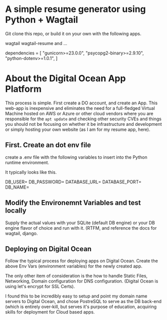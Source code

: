 # A simple resume generator using Python + Wagtail
Git clone this repo, or build it on your own with the following apps.

wagtail
wagtail-resume
and ...

dependencies = [
    "gunicorn>=23.0.0",
    "psycopg2-binary>=2.9.10",
    "python-dotenv>=1.0.1",
]

# About the Digital Ocean App Platform
This process is simple. First create a DO account, and create an App. This web-app is inexpensive and eliminates the need for a full-fledged Virtual Machine hosted on AWS or Azure or other cloud vendors where you are responsible for the `apt update` and checking other security CVEs and things you should not be focusing on whether it be infrastructure and development or simply hosting your own website (as I am for my resume app, here).

## First. Create an dot env file
create a .env file with the following variables to insert into the Python runtime environment.

It typically looks like this.

  DB_USER=<redacted> 
  DB_PASSWORD=<redacted> 
  DATABASE_URL=<redacted> 
  DATABASE_PORT=<redacted> 
  DB_NAME=<redacted>

## Modify the Environemnt Variables and test locally
Supply the actual values with your SQLite (default DB engine) or your DB engine flavor of choice and run with it.
(RTFM, and reference the docs for wagtail, django.

## Deploying on Digital Ocean
Follow the typical process for deploying apps on Digital Ocean. 
Create the above Env Vars (environment variables) for the newly created app.

The only other item of consideration is the how to handle Static Files, Networking, Domain configuration for DNS configuration. (Digital Ocean is using let's encrypt for SSL Certs).

I found this to be incredibly easy to setup and point my domain name servers to Digital Ocean, and chose PostreSQL to serve as the DB back-end (which is entirely over-kill, but serves it's purpose of education, acquiring skills for deployment for Cloud based apps.


